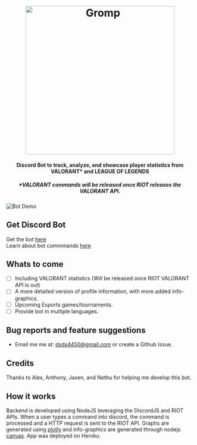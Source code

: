 <h1 align="center">
  <br>
  <a href="http://www.gromp.xyz"><img src="https://github.com/Dhruv-m-Shah/League-of-Legends-Discord-Bot/blob/master/readmeImages/gromp_name.png" alt="Gromp" width="400"></a>

</h1>
<h4 align="center">Discord Bot to track, analyze, and showcase player statistics from VALORANT* and LEAGUE OF LEGENDS </h4>
<h5 align="center">*VALORANT commands will be released once RIOT releases the VALORANT API.</h5>

![Bot Demo](https://github.com/Dhruv-m-Shah/League-of-Legends-Discord-Bot/blob/master/readmeImages/2020-06-24-23-55-17_Trim-_online-video-cutter.com_-_1_.gif)

## Get Discord Bot
Get the bot [here](https://discord.com/oauth2/authorize?client_id=704888702585012345&permissions=0&scope=bot) <br>
Learn about bot commmands [here](http://www.gromp.xyz/Documentation/start.html)


## Whats to come
- [ ] Including VALORANT statistics (Will be released once RIOT VALORANT API is out)
- [ ] A more detailed version of profile information, with more added info-graphics.
- [ ] Upcoming Esports games/tournaments.
- [ ] Provide bot in multiple languages.

## Bug reports and feature suggestions
- Email me me at: dsds4450@gmail.com or create a Github Issue.

## Credits
Thanks to Alex, Anthony, Jaxen, and Nethu for helping me develop this bot.

## How it works
Backend is developed using NodeJS leveraging the DiscordJS and RIOT APIs. When a user types a command into discord, the command is processed and a HTTP request is sent to the RIOT API. Graphs are generated using [plotly](https://plotly.com/nodejs/) and info-graphics are generated through nodejs [canvas](https://www.npmjs.com/package/canvas). App was deployed on Heroku.


